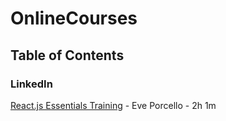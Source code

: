 # OnlineCourses

## Table of Contents

### LinkedIn
[React.js Essentials Training](https://www.linkedin.com/learning/react-js-essential-training-14836121/) - Eve Porcello - 2h 1m
